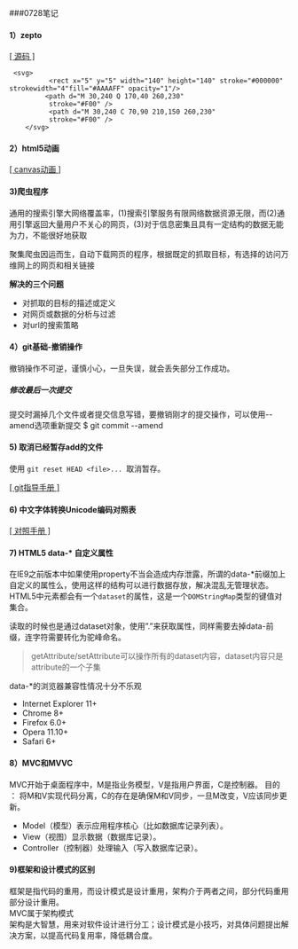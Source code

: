 ###0728笔记  

#### 1）zepto

[[ 源码 ]](http://zeptojs.com/zepto.js)

	 <svg>
              <rect x="5" y="5" width="140" height="140" stroke="#000000" strokewidth="4"fill="#AAAAFF" opacity="1"/>
             <path d="M 30,240 Q 170,40 260,230"
              stroke="#F00" />
              <path d="M 30,240 C 70,90 210,150 260,230"
              stroke="#F00" />
        </svg>

#### 2）html5动画
[[ canvas动画 ]](http://www.pureweber.com/article/html5-cavas-animation/)


#### 3)爬虫程序
通用的搜索引擎大网络覆盖率，(1)搜索引擎服务有限网络数据资源无限，而(2)通用引擎返回大量用户不关心的网页，(3)对于信息密集且具有一定结构的数据无能为力，不能很好地获取

聚集爬虫因运而生，自动下载网页的程序，根据既定的抓取目标，有选择的访问万维网上的网页和相关链接

**解决的三个问题**

+ 对抓取的目标的描述或定义
+ 对网页或数据的分析与过滤
+ 对url的搜索策略


#### 4）git基础-撤销操作

撤销操作不可逆，谨慎小心，一旦失误，就会丢失部分工作成功。  
##### 修改最后一次提交
提交时漏掉几个文件或者提交信息写错，要撤销刚才的提交操作，可以使用--amend选项重新提交
	$ git commit --amend

#### 5) 取消已经暂存add的文件
使用 `git reset HEAD <file>... `取消暂存。 

[[ git指导手册 ]](https://git-scm.com/book/zh/v1)


#### 6) 中文字体转换Unicode编码对照表

[[ 对照手册 ]](http://www.w3ccafe.com/555.html)

#### 7) HTML5 data-* 自定义属性
在IE9之前版本中如果使用property不当会造成内存泄露，所谓的data-*前缀加上自定义的属性么，使用这样的结构可以进行数据存放，解决混乱无管理状态。  
HTML5中元素都会有一个`dataset`的属性，这是一个`DOMStringMap`类型的键值对集合。

读取的时候也是通过dataset对象，使用”.”来获取属性，同样需要去掉data-前缀，连字符需要转化为驼峰命名。

> getAttribute/setAttribute可以操作所有的dataset内容，dataset内容只是attribute的一个子集

data-*的浏览器兼容性情况十分不乐观

+ Internet Explorer 11+
+ Chrome 8+
+ Firefox 6.0+
+ Opera 11.10+
+ Safari 6+


#### 8）MVC和MVVC
MVC开始于桌面程序中，M是指业务模型，V是指用户界面，C是控制器。
目的 ： 将M和V实现代码分离，C的存在是确保M和V同步，一旦M改变，V应该同步更新。  

+ Model（模型）表示应用程序核心（比如数据库记录列表）。
+ View（视图）显示数据（数据库记录）。
+ Controller（控制器）处理输入（写入数据库记录）。

#### 9)框架和设计模式的区别
框架是指代码的重用，而设计模式是设计重用，架构介于两者之间，部分代码重用部分设计重用。  
MVC属于架构模式  
架构是大智慧，用来对软件设计进行分工；设计模式是小技巧，对具体问题提出解决方案，以提高代码复用率，降低耦合度。

